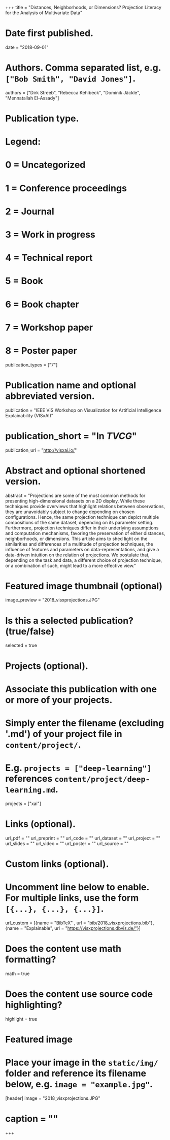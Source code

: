 +++
title = "Distances, Neighborhoods, or Dimensions? Projection Literacy for the Analysis of Multivariate Data"

# Date first published.
date = "2018-09-01"

# Authors. Comma separated list, e.g. `["Bob Smith", "David Jones"]`.
authors = ["Dirk Streeb", "Rebecca Kehlbeck", "Dominik Jäckle", "Mennatallah El-Assady"]

# Publication type.
# Legend:
# 0 = Uncategorized
# 1 = Conference proceedings
# 2 = Journal
# 3 = Work in progress
# 4 = Technical report
# 5 = Book
# 6 = Book chapter
# 7 = Workshop paper  
# 8 = Poster paper 
publication_types = ["7"]

# Publication name and optional abbreviated version.
publication = "IEEE VIS Workshop on Visualization for Artificial Intelligence Explainability (VISxAI)"
# publication_short = "In *TVCG*"
publication_url = "http://visxai.io/"

# Abstract and optional shortened version.
abstract = "Projections are some of the most common methods for presenting high-dimensional datasets on a 2D display. While these techniques provide overviews that highlight relations between observations, they are unavoidably subject to change depending on chosen configurations. Hence, the same projection technique can depict multiple compositions of the same dataset, depending on its parameter setting. Furthermore, projection techniques differ in their underlying assumptions and computation mechanisms, favoring the preservation of either distances, neighborhoods, or dimensions. This article aims to shed light on the similarities and differences of a multitude of projection techniques, the influence of features and parameters on data-representations, and give a data-driven intuition on the relation of projections. We postulate that, depending on the task and data, a different choice of projection technique, or a combination of such, might lead to a more effective view."

# Featured image thumbnail (optional)
image_preview = "2018_visxprojections.JPG"

# Is this a selected publication? (true/false)
selected = true

# Projects (optional).
#   Associate this publication with one or more of your projects.
#   Simply enter the filename (excluding '.md') of your project file in `content/project/`.
#   E.g. `projects = ["deep-learning"]` references `content/project/deep-learning.md`.
 projects = ["xai"]

# Links (optional).
url_pdf = ""
url_preprint = ""
url_code = ""
url_dataset = ""
url_project = ""
url_slides = ""
url_video = ""
url_poster = ""
url_source = ""


# Custom links (optional).
#   Uncomment line below to enable. For multiple links, use the form `[{...}, {...}, {...}]`.
url_custom = [{name = "BibTeX" , url = "bib/2018_visxprojections.bib"},{name = "Explainable", url = "https://visxprojections.dbvis.de/"}]

# Does the content use math formatting?
math = true

# Does the content use source code highlighting?
highlight = true

# Featured image
# Place your image in the `static/img/` folder and reference its filename below, e.g. `image = "example.jpg"`.
[header]
image = "2018_visxprojections.JPG"
# caption = ""

+++

